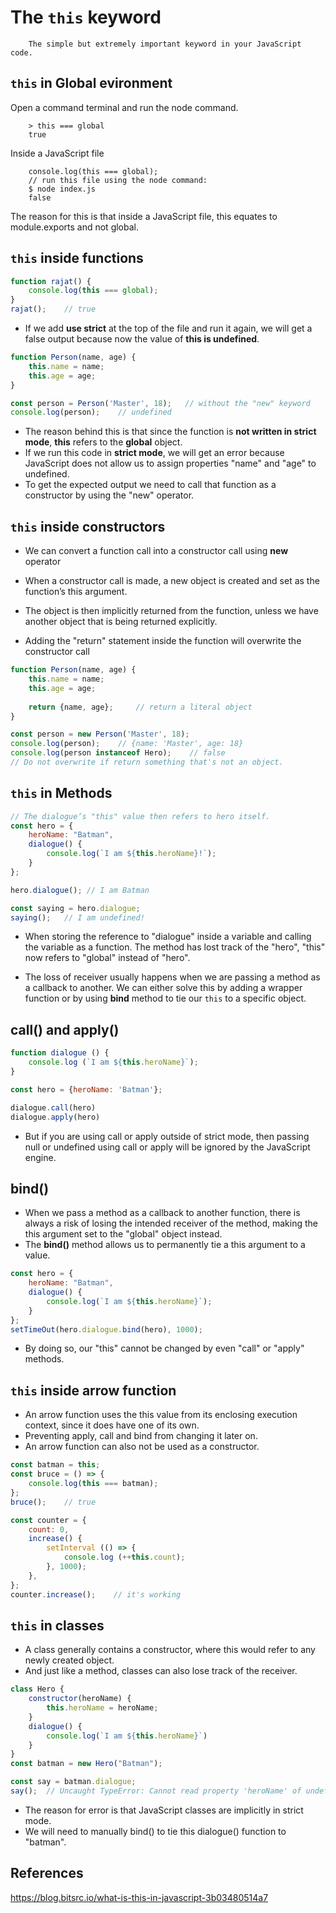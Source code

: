 # The `this` keyword

        The simple but extremely important keyword in your JavaScript code.

## `this` in Global evironment
Open a command terminal and run the node command.

        > this === global
        true
    
Inside a JavaScript file

        console.log(this === global);
        // run this file using the node command:
        $ node index.js
        false

The reason for this is that inside a JavaScript file, this equates to module.exports and not global.

## `this` inside functions
```js
function rajat() {
    console.log(this === global);
}
rajat();    // true
```
- If we add **use strict** at the top of the file and run it again, we will get a false output because now the value of **this is undefined**.
```js
function Person(name, age) {
    this.name = name;
    this.age = age;
}

const person = Person('Master', 18);   // without the "new" keyword
console.log(person);    // undefined
```

- The reason behind this is that since the function is **not written in strict mode**, **this** refers to the **global** object.
- If we run this code in **strict mode**, we will get an error because JavaScript does not allow us to assign properties "name" and "age" to undefined. 
- To get the expected output we need to call that function as a constructor by using the "new" operator.

## `this` inside constructors
- We can convert a function call into a constructor call using **new** operator
- When a constructor call is made, a new object is created and set as the function’s this argument.
- The object is then implicitly returned from the function, unless we have another object that is being returned explicitly.

- Adding the "return" statement inside the function will overwrite the constructor call
```js
function Person(name, age) {
    this.name = name;
    this.age = age;
    
    return {name, age};     // return a literal object
}

const person = new Person('Master', 18);
console.log(person);    // {name: 'Master', age: 18}
console.log(person instanceof Hero);    // false
// Do not overwrite if return something that's not an object.
```

## `this` in Methods
```js
// The dialogue‘s "this" value then refers to hero itself.
const hero = {
    heroName: "Batman",
    dialogue() {
        console.log(`I am ${this.heroName}!`);
    }
};

hero.dialogue(); // I am Batman

const saying = hero.dialogue;
saying();   // I am undefined!
```

- When storing the reference to "dialogue" inside a variable and calling the variable as a function. The method has lost track of the "hero", "this" now refers to "global" instead of "hero".

- The loss of receiver usually happens when we are passing a method as a callback to another. We can either solve this by adding a wrapper function or by using **bind** method to tie our `this` to a specific object.

## call() and apply()
```js
function dialogue () {
    console.log (`I am ${this.heroName}`);
}

const hero = {heroName: 'Batman'};

dialogue.call(hero)
dialogue.apply(hero)
```

- But if you are using call or apply outside of strict mode, then passing null or undefined using call or apply will be ignored by the JavaScript engine.

## bind()
- When we pass a method as a callback to another function, there is always a risk of losing the intended receiver of the method, making the this argument set to the "global" object instead.
- The **bind()** method allows us to permanently tie a this argument to a value. 
```js
const hero = {
    heroName: "Batman",
    dialogue() {
        console.log(`I am ${this.heroName}`);
    }
};
setTimeOut(hero.dialogue.bind(hero), 1000);
```
- By doing so, our "this" cannot be changed by even "call" or "apply" methods.

## `this` inside arrow function 
- An arrow function uses the this value from its enclosing execution context, since it does have one of its own.
- Preventing apply, call and bind from changing it later on.
- An arrow function can also not be used as a constructor.
```js
const batman = this;
const bruce = () => {
    console.log(this === batman);
};
bruce();    // true

const counter = {
    count: 0,
    increase() {
        setInterval (() => {
            console.log (++this.count);
        }, 1000);
    },
};
counter.increase();    // it's working
```

## `this` in classes
- A class generally contains a constructor, where this would refer to any newly created object.
- And just like a method, classes can also lose track of the receiver.
```js
class Hero {
    constructor(heroName) {
        this.heroName = heroName;
    }
    dialogue() {
        console.log(`I am ${this.heroName}`)
    }
}
const batman = new Hero("Batman");

const say = batman.dialogue;
say();  // Uncaught TypeError: Cannot read property 'heroName' of undefined
```
- The reason for error is that JavaScript classes are implicitly in strict mode.
- We will need to manually bind() to tie this dialogue() function to "batman".

## References
https://blog.bitsrc.io/what-is-this-in-javascript-3b03480514a7